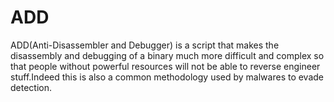 # ADD
ADD(Anti-Disassembler and Debugger) is a script that makes the disassembly and debugging of a binary much more difficult and complex so that people without powerful resources will not be able to reverse engineer stuff.Indeed this is also a common methodology used by malwares to evade detection. 
